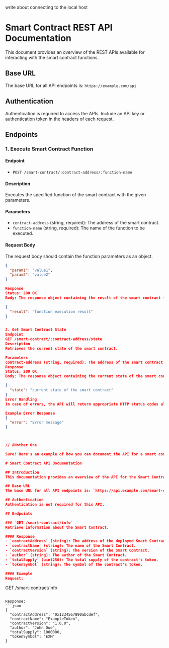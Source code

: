 write about connecting to the local host

# Smart Contract REST API Documentation

This document provides an overview of the REST APIs available for interacting with the smart contract functions.

## Base URL

The base URL for all API endpoints is: `https://example.com/api`

## Authentication

Authentication is required to access the APIs. Include an API key or authentication token in the headers of each request.

## Endpoints

### 1. Execute Smart Contract Function

#### Endpoint

- `POST /smart-contract/:contract-address/:function-name`

#### Description

Executes the specified function of the smart contract with the given parameters.

#### Parameters

- `contract-address` (string, required): The address of the smart contract.
- `function-name` (string, required): The name of the function to be executed.

#### Request Body

The request body should contain the function parameters as an object.

```json
{
  "param1": "value1",
  "param2": "value2"
}

Response
Status: 200 OK
Body: The response object containing the result of the smart contract function execution.

{
  "result": "function execution result"
}


2. Get Smart Contract State
Endpoint
GET /smart-contract/:contract-address/state
Description
Retrieves the current state of the smart contract.

Parameters
contract-address (string, required): The address of the smart contract.
Response
Status: 200 OK
Body: The response object containing the current state of the smart contract.

{
  "state": "current state of the smart contract"
}
Error Handling
In case of errors, the API will return appropriate HTTP status codes along with error messages in the response body.

Example Error Response
{
  "error": "Error message"
}



// ANother One

Sure! Here's an example of how you can document the API for a smart contract:

# Smart Contract API Documentation

## Introduction
This documentation provides an overview of the API for the Smart Contract, which allows users to interact with the contract's functions and access its data. The Smart Contract is deployed on the Ethereum blockchain.

## Base URL
The base URL for all API endpoints is: `https://api.example.com/smart-contract`

## Authentication
Authentication is not required for this API.

## Endpoints

### `GET /smart-contract/info`
Retrieve information about the Smart Contract.

#### Response
- `contractAddress` (string): The address of the deployed Smart Contract.
- `contractName` (string): The name of the Smart Contract.
- `contractVersion` (string): The version of the Smart Contract.
- `author` (string): The author of the Smart Contract.
- `totalSupply` (uint256): The total supply of the contract's token.
- `tokenSymbol` (string): The symbol of the contract's token.

#### Example
Request:
```
GET /smart-contract/info
```

Response:
```json
{
  "contractAddress": "0x1234567890abcdef",
  "contractName": "ExampleToken",
  "contractVersion": "1.0.0",
  "author": "John Doe",
  "totalSupply": 1000000,
  "tokenSymbol": "EXM"
}
```

